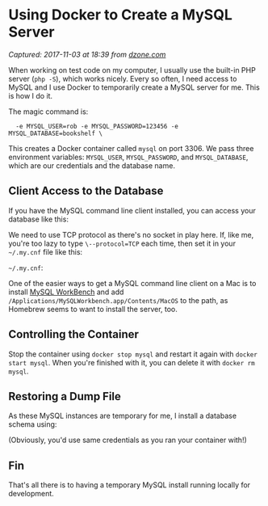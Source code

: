 # Using Docker to Create a MySQL Server

_Captured: 2017-11-03 at 18:39 from [dzone.com](https://dzone.com/articles/using-docker-to-create-a-mysql-server?edition=334833&utm_source=Daily%20Digest&utm_medium=email&utm_campaign=Daily%20Digest%202017-11-03)_

When working on test code on my computer, I usually use the built-in PHP server (`php -S`), which works nicely. Every so often, I need access to MySQL and I use Docker to temporarily create a MySQL server for me. This is how I do it.

The magic command is:
    
    
      -e MYSQL_USER=rob -e MYSQL_PASSWORD=123456 -e MYSQL_DATABASE=bookshelf \

This creates a Docker container called `mysql` on port 3306. We pass three environment variables: `MYSQL_USER`, `MYSQL_PASSWORD`, and `MYSQL_DATABASE`, which are our credentials and the database name.

## Client Access to the Database

If you have the MySQL command line client installed, you can access your database like this:

We need to use TCP protocol as there's no socket in play here. If, like me, you're too lazy to type `\--protocol=TCP` each time, then set it in your `~/.my.cnf` file like this:

`~/.my.cnf`:

One of the easier ways to get a MySQL command line client on a Mac is to install [MySQL WorkBench](https://www.mysql.com/products/workbench/) and add `/Applications/MySQLWorkbench.app/Contents/MacOS` to the path, as Homebrew seems to want to install the server, too.

## Controlling the Container

Stop the container using `docker stop mysql` and restart it again with `docker start mysql`. When you're finished with it, you can delete it with `docker rm mysql`.

## Restoring a Dump File

As these MySQL instances are temporary for me, I install a database schema using:

(Obviously, you'd use same credentials as you ran your container with!)

## Fin

That's all there is to having a temporary MySQL install running locally for development.
